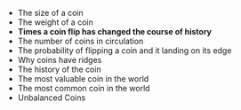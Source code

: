 - The size of a coin
- The weight of a coin
- **Times a coin flip has changed the course of history**
- The number of coins in circulation
- The probability of flipping a coin and it landing on its edge
- Why coins have ridges
- The history of the coin
- The most valuable coin in the world
- The most common coin in the world
- Unbalanced Coins
